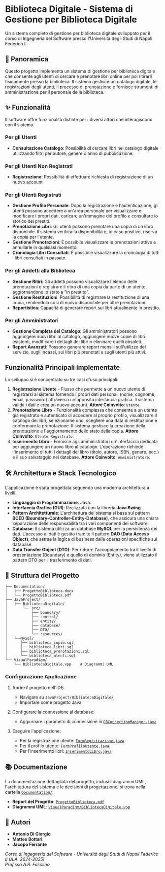 # Biblioteca Digitale - Sistema di Gestione per Biblioteca Digitale

Un sistema completo di gestione per biblioteca digitale sviluppato per il corso di Ingegneria del Software presso l'Università degli Studi di Napoli Federico II.

## 📖 Panoramica

Questo progetto implementa un sistema di gestione per biblioteca digitale che consente agli utenti di cercare e prenotare libri online per poi ritirarli fisicamente presso la biblioteca. Il sistema gestisce un catalogo digitale, le registrazioni degli utenti, il processo di prenotazione e fornisce strumenti di amministrazione per il personale della biblioteca.

## ✨ Funzionalità

Il software offre funzionalità distinte per i diversi attori che interagiscono con il sistema.

### Per gli Utenti
- **Consultazione Catalogo**: Possibilità di cercare libri nel catalogo digitale utilizzando filtri per autore, genere o anno di pubblicazione.

### Per gli Utenti Non Registrati
- **Registrazione**: Possibilità di effettuare richiesta di registrazione di un nuovo account

### Per gli Utenti Registrati
- **Gestione Profilo Personale**: Dopo la registrazione e l'autenticazione, gli utenti possono accedere a un'area personale per visualizzare e modificare i propri dati, caricare un'immagine del profilo e consultare lo storico dei prestiti.
- **Prenotazione Libri**: Gli utenti possono prenotare una copia di un libro disponibile. Il sistema verifica la disponibilità e, in caso positivo, riserva la copia per l'utente.
- **Gestione Prenotazioni**: È possibile visualizzare le prenotazioni attive e annullarle in qualsiasi momento.
- **Cronologia Libri Consultati**: È possibile visualizzare la cronologia di tutti i libri consultati in passato.

### Per gli Addetti alla Biblioteca
- **Gestione Ritiri**: Gli addetti possono visualizzare l'elenco delle prenotazioni e registrare il ritiro di una copia da parte di un utente, aggiornandone lo stato a "in prestito".
- **Gestione Restituzioni**: Possibilità di registrare la restituzione di una copia, rendendola così di nuovo disponibile per altre prenotazioni.
- **Reportistica**: Capacità di generare report sui libri attualmente in prestito.

### Per gli Amministratori
- **Gestione Completa del Catalogo**: Gli amministratori possono aggiungere nuovi libri al catalogo, aggiungere nuove copie di libri esistenti, modificare i dettagli dei libri o eliminare quelli obsoleti.
- **Report Avanzati**: Possono generare report mensili sull'utilizzo del servizio, sugli incassi, sui libri più prenotati e sugli utenti più attivi.

## Funzionalità Principali Implementate

Lo sviluppo si è concentrato su tre casi d'uso principali:

1. **Registrazione Utente** - Flusso che permette a un nuovo utente di registrarsi al sistema fornendo i propri dati personali (nome, cognome, email, password) attraverso un'apposita interfaccia grafica. Il sistema valida i dati e crea un nuovo account.
    **Attore Coinvolto**: `Utente`.
2. **Prenotazione Libro** - Funzionalità complessa che consente a un utente già registrato e autenticato di accedere al proprio profilo, visualizzare il catalogo dei libri, selezionarne uno, scegliere una data di restituzione e confermare la prenotazione. Il sistema gestisce la creazione della prenotazione e l'aggiornamento dello stato della copia.
    **Attore Coinvolto**: `Utente Registrato`.
3. **Inserimento Libro** - Fornisce agli amministratori un'interfaccia dedicata per aggiungere un nuovo libro al catalogo. L'operazione richiede l'inserimento di tutti i dettagli del libro (titolo, autore, ISBN, genere, ecc.) e il suo salvataggio nel database.
    **Attore Coinvolto**: `Amministratore`.

## 🛠️ Architettura e Stack Tecnologico

L'applicazione è stata progettata seguendo una moderna architettura a livelli.

- **Linguaggio di Programmazione**: Java.
- **Interfaccia Grafica (GUI)**: Realizzata con la libreria **Java Swing**.
- **Pattern Architetturale**: L'architettura del sistema si basa sul pattern **BCED (Boundary-Controller-Entity-Database)**, che assicura una chiara separazione delle responsabilità tra i vari componenti del software.
- **Database**: Il sistema utilizza un database **MySQL** per la persistenza dei dati. L'accesso ai dati è gestito tramite il pattern **DAO (Data Access Object)**, che astrae la logica di business dalle operazioni specifiche sul database.
- **Data Transfer Object (DTO)**: Per ridurre l'accoppiamento tra il livello di presentazione (Boundary) e quello di dominio (Entity), viene utilizzato il pattern DTO per il trasferimento di dati.

## 📁 Struttura del Progetto

```
├── Documentation/
│   ├── ProgettoBiblioteca.docx
│   └── ProgettoBiblioteca.pdf
├── JavaProject/
│   ├── BibliotecaDigitale/
│       └── src/
│           ├── boundary/          
│           ├── control/           
│           ├── entity/            
│           ├── database/          
│           ├── DTO/
│           └── resources/            
│   └──MySql/                        
│      ├── biblioteca_copie.sql
│      ├── biblioteca_libri.sql
│      ├── biblioteca_prenotazioni.sql
│      └── biblioteca_utenti.sql
└── VisualParadigm/
    └── BibliotecaDigitale.vpp    # Diagrammi UML
```

### Configurazione Applicazione

1. Aprire il progetto nell'IDE:
   - Navigare su `JavaProject/BibliotecaDigitale/`
   - Importare come progetto Java

2. Configurare la connessione al database:
   - Aggiornare i parametri di connessione in [`DBConnectionManager.java`](JavaProject/BibliotecaDigitale/src/database/DBConnectionManager.java)

3. Eseguire l'applicazione:
   - Per la registrazione utente: [`FormRegistrazione.java`](JavaProject/BibliotecaDigitale/src/boundary/FormRegistrazione.java)
   - Per il profilo utente: [`FormProfiloUtente.java`](JavaProject/BibliotecaDigitale/src/boundary/FormProfiloUtente.java)
   - Per l'inserimento libri: [`InserimentoLibro.java`](JavaProject/BibliotecaDigitale/src/boundary/InserimentoLibro.java)

## 📚 Documentazione

La documentazione dettagliata del progetto, inclusi i diagrammi UML, l'architettura del sistema e le decisioni di progettazione, si trova nella cartella [`Documentation/`](Documentation/):

- **Report del Progetto**: [`ProgettoBiblioteca.pdf`](Documentation/ProgettoBiblioteca.pdf)
- **Diagrammi UML**: [`VisualParadigm/BibliotecaDigitale.vpp`](VisualParadigm/BibliotecaDigitale.vpp)

## 👥 Autori

- **Antonio Di Giorgio**
- **Matteo Bottari**  
- **Jacopo Ferrante**

*Corso di Ingegneria del Software - Università degli Studi di Napoli Federico II (A.A. 2024-2025)*  
*Prof.ssa A.R. Fasolino*
